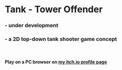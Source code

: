 # Tank - Tower Offender

### - under development

### - a 2D top-down tank shooter game concept

<br>

#### Play on a PC browser on [my itch.io profile page](https://seby-pacu.itch.io/tank-tower-offender)
